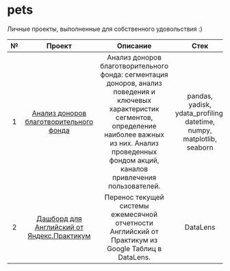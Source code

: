 # pets
Личные проекты, выполненные для собственного удовольствия :)

| № | Проект | Описание | Стек | Статус |
|:----------:|:----------:|:----------:|:----------:|:----------:|
| 1 | [Анализ доноров благотворительного фонда](https://github.com/LuckyDigits/pets/tree/main/charity_fund_analysis)  | Анализ доноров благотворительного фонда: сегментация доноров, анализ поведения и ключевых характеристик сегментов, определение наиболее важных из них. Анализ проведенных фондом акций, каналов привлечения пользователей.  |  pandas, yadisk, ydata_profiling, datetime, numpy, matplotlib, seaborn  |  Завершен   |
| 2 | [Дашборд для Английский от Яндекс.Практикум](https://github.com/LuckyDigits/pets/tree/main/ed_tech_dashbord)    | Перенос текущей системы ежемесячной отчетности Английский от Практикум из Google Таблиц в DataLens.  | DataLens  |  Завершен   |
